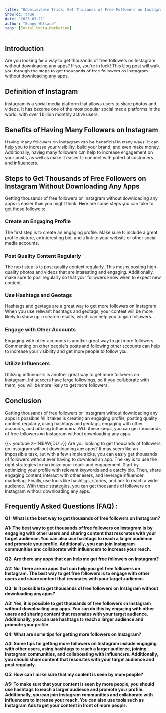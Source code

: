 ```yaml
---
title: "Unbelievable Trick: Get Thousands of Free Followers on Instagram Without Downloading Any Apps!"
ShowToc: true 
date: "2023-03-12"
author: "Sunny Wallace" 
tags: [Social Media,Marketing]
---
```

## Introduction

Are you looking for a way to get thousands of free followers on Instagram without downloading any apps? If so, you're in luck! This blog post will walk you through the steps to get thousands of free followers on Instagram without downloading any apps. 

## Definition of Instagram

Instagram is a social media platform that allows users to share photos and videos. It has become one of the most popular social media platforms in the world, with over 1 billion monthly active users.

## Benefits of Having Many Followers on Instagram

Having many followers on Instagram can be beneficial in many ways. It can help you to increase your visibility, build your brand, and even make money. Additionally, having many followers can help to increase engagement on your posts, as well as make it easier to connect with potential customers and influencers. 

## Steps to Get Thousands of Free Followers on Instagram Without Downloading Any Apps

Getting thousands of free followers on Instagram without downloading any apps is easier than you might think. Here are some steps you can take to get those followers:

### Create an Engaging Profile

The first step is to create an engaging profile. Make sure to include a great profile picture, an interesting bio, and a link to your website or other social media accounts.

### Post Quality Content Regularly

The next step is to post quality content regularly. This means posting high-quality photos and videos that are interesting and engaging. Additionally, make sure to post regularly so that your followers know when to expect new content.

### Use Hashtags and Geotags

Hashtags and geotags are a great way to get more followers on Instagram. When you use relevant hashtags and geotags, your content will be more likely to show up in search results, which can help you to gain followers.

### Engage with Other Accounts

Engaging with other accounts is another great way to get more followers. Commenting on other people's posts and following other accounts can help to increase your visibility and get more people to follow you.

### Utilize Influencers

Utilizing influencers is another great way to get more followers on Instagram. Influencers have large followings, so if you collaborate with them, you will be more likely to get more followers.

## Conclusion

Getting thousands of free followers on Instagram without downloading any apps is possible! All it takes is creating an engaging profile, posting quality content regularly, using hashtags and geotags, engaging with other accounts, and utilizing influencers. With these steps, you can get thousands of free followers on Instagram without downloading any apps.

{{< youtube zHiN4iAWjDU >}} 
Are you looking to get thousands of followers on Instagram without downloading any apps? It may seem like an impossible task, but with a few simple tricks, you can easily get thousands of followers without ever having to download an app. The key is to use the right strategies to maximize your reach and engagement. Start by optimizing your profile with relevant keywords and a catchy bio. Then, share engaging content, interact with other users, and leverage influencer marketing. Finally, use tools like hashtags, stories, and ads to reach a wider audience. With these strategies, you can get thousands of followers on Instagram without downloading any apps.

## Frequently Asked Questions (FAQ) :
**Q1: What is the best way to get thousands of free followers on Instagram?**

**A1: The best way to get thousands of free followers on Instagram is by engaging with other users and sharing content that resonates with your target audience. You can also use hashtags to reach a larger audience and promote your profile. Additionally, you can join Instagram communities and collaborate with influencers to increase your reach.**

**Q2: Are there any apps that can help me get free followers on Instagram?**

**A2: No, there are no apps that can help you get free followers on Instagram. The best way to get free followers is to engage with other users and share content that resonates with your target audience.**

**Q3: Is it possible to get thousands of free followers on Instagram without downloading any apps?**

**A3: Yes, it is possible to get thousands of free followers on Instagram without downloading any apps. You can do this by engaging with other users and sharing content that resonates with your target audience. Additionally, you can use hashtags to reach a larger audience and promote your profile.**

**Q4: What are some tips for getting more followers on Instagram?**

**A4: Some tips for getting more followers on Instagram include engaging with other users, using hashtags to reach a larger audience, joining Instagram communities, and collaborating with influencers. Additionally, you should share content that resonates with your target audience and post regularly.**

**Q5: How can I make sure that my content is seen by more people?**

**A5: To make sure that your content is seen by more people, you should use hashtags to reach a larger audience and promote your profile. Additionally, you can join Instagram communities and collaborate with influencers to increase your reach. You can also use tools such as Instagram Ads to get your content in front of more people.**



